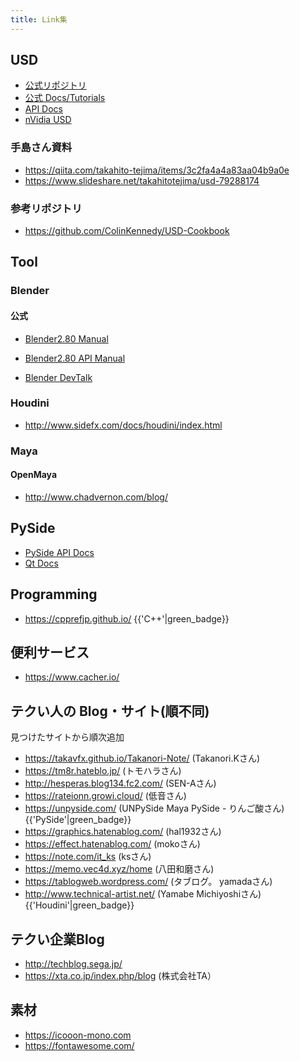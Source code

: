 ```yaml
---
title: Link集
---
```


## USD

- [公式リポジトリ](https://github.com/PixarAnimationStudios/USD)
- [公式 Docs/Tutorials](https://graphics.pixar.com/usd/docs/index.html)
- [API Docs](https://graphics.pixar.com/usd/docs/api/index.html)
- [nVidia USD](https://developer.nvidia.com/usd)

### 手島さん資料

- https://qiita.com/takahito-tejima/items/3c2fa4a4a83aa04b9a0e
- https://www.slideshare.net/takahitotejima/usd-79288174

### 参考リポジトリ

- https://github.com/ColinKennedy/USD-Cookbook

## Tool

### Blender

#### 公式

- [Blender2.80 Manual](https://docs.blender.org/manual/en/dev)

- [Blender2.80 API Manual](https://docs.blender.org/api/blender2.8)
- [Blender DevTalk](https://devtalk.blender.org/)

### Houdini

- http://www.sidefx.com/docs/houdini/index.html

### Maya

#### OpenMaya

- http://www.chadvernon.com/blog/

## PySide
- [PySide API Docs](https://doc.qt.io/qtforpython/)
- [Qt Docs](https://doc.qt.io/)

## Programming

- https://cpprefjp.github.io/ {{'C++'|green_badge}}

## 便利サービス

- https://www.cacher.io/

## テクい人の Blog・サイト(順不同)

見つけたサイトから順次追加

- https://takavfx.github.io/Takanori-Note/ (Takanori.Kさん)
- https://tm8r.hateblo.jp/ (トモハラさん)
- http://hesperas.blog134.fc2.com/ (SEN-Aさん)
- https://rateionn.growi.cloud/ (低音さん)
- https://unpyside.com/ (UNPySide Maya PySide - りんご酸さん) {{'PySide'|green_badge}}
- https://graphics.hatenablog.com/ (hal1932さん)
- https://effect.hatenablog.com/ (mokoさん)
- https://note.com/it_ks (ksさん)
- https://memo.vec4d.xyz/home (八田和磨さん)
- https://tablogweb.wordpress.com/ (タブログ。 yamadaさん)
- http://www.technical-artist.net/ (Yamabe Michiyoshiさん) {{'Houdini'|green_badge}}

## テクい企業Blog

- http://techblog.sega.jp/
- https://xta.co.jp/index.php/blog (株式会社TA）

## 素材

- https://icooon-mono.com
- https://fontawesome.com/
